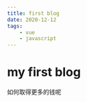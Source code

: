 ```yaml
---
title: first blog
date: 2020-12-12
tags:
    - vue
    - javascript
---
```


# my first blog

如何取得更多的钱呢
<!-- more -->